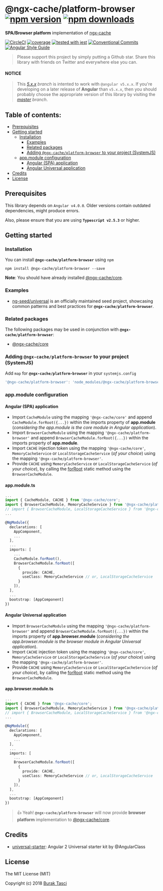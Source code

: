 # @ngx-cache/platform-browser [![npm version](https://badge.fury.io/js/%40ngx-cache%2Fplatform-browser.svg)](https://www.npmjs.com/package/@ngx-cache/platform-browser) [![npm downloads](https://img.shields.io/npm/dm/%40ngx-cache%2Fplatform-browser.svg)](https://www.npmjs.com/package/@ngx-cache/platform-browser)
**SPA/Browser platform** implementation of [ngx-cache]

[![CircleCI](https://circleci.com/gh/fulls1z3/ngx-cache.svg?style=shield)](https://circleci.com/gh/fulls1z3/ngx-cache)
[![coverage](https://codecov.io/github/fulls1z3/ngx-cache/coverage.svg?branch=master)](https://codecov.io/gh/fulls1z3/ngx-cache)
[![tested with jest](https://img.shields.io/badge/tested_with-jest-99424f.svg)](https://github.com/facebook/jest)
[![Conventional Commits](https://img.shields.io/badge/Conventional%20Commits-1.0.0-yellow.svg)](https://conventionalcommits.org)
[![Angular Style Guide](https://mgechev.github.io/angular2-style-guide/images/badge.svg)](https://angular.io/styleguide)

> Please support this project by simply putting a Github star. Share this library with friends on Twitter and everywhere else you can.

#### NOTICE
> This *[5.x.x] branch* is intented to work with `@angular v5.x.x`. If you're developing on a later release of **Angular**
than `v5.x.x`, then you should probably choose the appropriate version of this library by visiting the *[master] branch*.

## Table of contents:
- [Prerequisites](#prerequisites)
- [Getting started](#getting-started)
  - [Installation](#installation)
	- [Examples](#examples)
	- [Related packages](#related-packages)
	- [Adding `@ngx-cache/platform-browser` to your project (SystemJS)](#adding-systemjs)
  - [app.module configuration](#appmodule-config)
    - [Angular (SPA) application](#spa)
    - [Angular Universal application](#universal)
- [Credits](#credits)
- [License](#license)

## <a name="prerequisites"></a> Prerequisites
This library depends on `Angular v4.0.0`. Older versions contain outdated dependencies, might produce errors.

Also, please ensure that you are using **`Typescript v2.5.3`** or higher.

## <a name="getting-started"> Getting started
### <a name="installation"> Installation
You can install **`@ngx-cache/platform-browser`** using `npm`
```
npm install @ngx-cache/platform-browser --save
```

**Note**: You should have already installed [@ngx-cache/core].

### <a name="examples"></a> Examples
- [ng-seed/universal] is an officially maintained seed project, showcasing common patterns and best practices for **`@ngx-cache/platform-browser`**.

### <a name="related-packages"></a> Related packages
The following packages may be used in conjunction with **`@ngx-cache/platform-browser`**:
- [@ngx-cache/core]

### <a name="adding-systemjs"></a> Adding `@ngx-cache/platform-browser` to your project (SystemJS)
Add `map` for **`@ngx-cache/platform-browser`** in your `systemjs.config`
```javascript
'@ngx-cache/platform-browser': 'node_modules/@ngx-cache/platform-browser/bundles/platform-browser.umd.min.js'
```

### <a name="appmodule-config"></a> app.module configuration
#### <a name="spa"></a> Angular (SPA) application
- Import `CacheModule` using the mapping `'@ngx-cache/core'` and append `CacheModule.forRoot({...})` within the imports
property of **app.module** (*considering the app.module is the core module in Angular application*).
- Import `BrowserCacheModule` using the mapping `'@ngx-cache/platform-browser'` and append `BrowserCacheModule.forRoot({...})`
within the imports property of **app.module**.
- Import `CACHE` injection token using the mapping `'@ngx-cache/core'`, `MemoryCacheService` or `LocalStorageCacheService`
(*of your choice*) using the mapping `'@ngx-cache/platform-browser'`.
- Provide `CACHE` using `MemoryCacheService` or `LocalStorageCacheService` (*of your choice*), by calling the [forRoot]
static method using the `BrowserCacheModule`.

#### app.module.ts
```TypeScript
...
import { CacheModule, CACHE } from '@ngx-cache/core';
import { BrowserCacheModule, MemoryCacheService } from '@ngx-cache/platform-browser';
// import { BrowserCacheModule, LocalStorageCacheService } from '@ngx-cache/platform-browser';
...

@NgModule({
  declarations: [
    AppComponent,
    ...
  ],
  ...
  imports: [
    ...
    CacheModule.forRoot(),
    BrowserCacheModule.forRoot([
      {
        provide: CACHE,
        useClass: MemoryCacheService // or, LocalStorageCacheService
      }
    ]),
  ],
  ...
  bootstrap: [AppComponent]
})
```

#### <a name="universal"></a> Angular Universal application
- Import `BrowserCacheModule` using the mapping `'@ngx-cache/platform-browser'` and append `BrowserCacheModule.forRoot({...})`
within the imports property of **app.browser.module** (*considering the app.browser.module is the browser module in Angular
Universal application*).
- Import `CACHE` injection token using the mapping `'@ngx-cache/core'`, `MemoryCacheService` or `LocalStorageCacheService`
(*of your choice*) using the mapping `'@ngx-cache/platform-browser'`.
- Provide `CACHE` using `MemoryCacheService` or `LocalStorageCacheService` (*of your choice*), by calling the [forRoot]
static method using the `BrowserCacheModule`.

#### app.browser.module.ts
```TypeScript
...
import { CACHE } from '@ngx-cache/core';
import { BrowserCacheModule, MemoryCacheService } from '@ngx-cache/platform-browser';
// import { BrowserCacheModule, LocalStorageCacheService } from '@ngx-cache/platform-browser';
...

@NgModule({
  declarations: [
    AppComponent,
    ...
  ],
  ...
  imports: [
    ...
    BrowserCacheModule.forRoot([
      {
        provide: CACHE,
        useClass: MemoryCacheService // or, LocalStorageCacheService
      }
    ]),
  ],
  ...
  bootstrap: [AppComponent]
})
```

> :+1: Yeah! **`@ngx-cache/platform-browser`** will now provide **browser platform** implementation to [@ngx-cache/core].

## <a name="credits"></a> Credits
- [universal-starter](https://github.com/angular/universal-starter): Angular 2 Universal starter kit by @AngularClass

## <a name="license"></a> License
The MIT License (MIT)

Copyright (c) 2018 [Burak Tasci]

[master]: https://github.com/ngx-cache/core/tree/master
[5.x.x]: https://github.com/ngx-cache/core/tree/5.x.x
[ngx-cache]: https://github.com/fulls1z3/ngx-cache
[ng-seed/universal]: https://github.com/ng-seed/universal
[@ngx-cache/core]: https://github.com/fulls1z3/ngx-cache/tree/master/packages/@ngx-cache/core
[forRoot]: https://angular.io/docs/ts/latest/guide/ngmodule.html#!#core-for-root
[Burak Tasci]: https://github.com/fulls1z3
